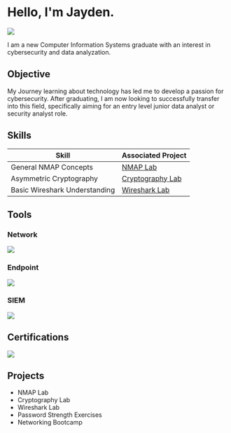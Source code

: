 # Hello, I'm Jayden.
<a href="https://www.linkedin.com/in/jayden-handy-30712a322/"><img src="https://img.shields.io/badge/-LinkedIn-0072b1?&style=for-the-badge&logo=linkedin&logoColor=white" /></a>

I am a new Computer Information Systems graduate with an interest in cybersecurity and data analyzation. 

## Objective

My Journey learning about technology has led me to develop a passion for cybersecurity. After graduating, I am now looking to successfully transfer into this field, specifically aiming for an entry level junior data analyst or security analyst role.

## Skills
| Skill                                         | Associated Project         |
|-----------------------------------------------|----------------------------|
| General NMAP Concepts         | <a href="https://docs.google.com/document/d/1qQ19KOaqwilrOjOQ5ltYZ-DNGpIwkUmV-FWbPMwEZVc/edit?usp=sharing">NMAP Lab</a>|
| Asymmetric Cryptography | <a href="https://docs.google.com/document/d/1Eo78RB5ShJfoPFUGc8xBUwL_f5WGvECxTISzyyjQjVQ/edit?usp=sharing">Cryptography Lab</a>|
| Basic Wireshark Understanding        |<a href="https://docs.google.com/document/d/1582C5LOUh9oapThi5QeeydBN6ZWE0vv3utBQeAqFgBo/edit?usp=sharing">Wireshark Lab</a>|
## Tools
### Network
<div>
    <img src="https://img.shields.io/badge/-Wireshark-1679A7?&style=for-the-badge&logo=Wireshark&logoColor=white" />
  
</div>

### Endpoint
<div>
    <img src="https://img.shields.io/badge/-Microsoft_Defender_for_Endpoint-00A4EF?&style=for-the-badge&logo=Microsoft&logoColor=white" />
</div>

### SIEM
<div>
    <img src="https://img.shields.io/badge/-Microsoft_Sentinel-0078D4?&style=for-the-badge&logo=Microsoft&logoColor=white" />

</div>

## Certifications
<div>
<img src="https://img.shields.io/badge/-Security%2B-FF0000?&style=for-the-badge&logo=CompTIA&logoColor=white" />
</div>

## Projects
- NMAP Lab
- Cryptography Lab
- Wireshark Lab
- Password Strength Exercises
- Networking Bootcamp
